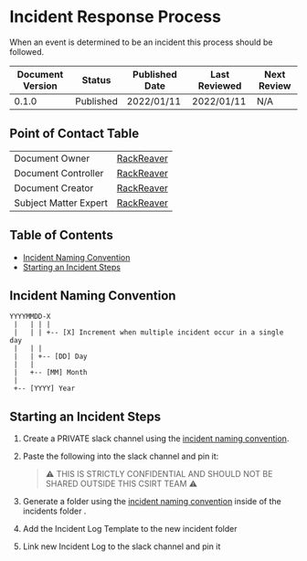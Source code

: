 # Incident Response Process

When an event is determined to be an incident this process should be followed.

| Document Version | Status    | Published Date | Last Reviewed | Next Review |
| ---------------- | --------- | -------------- | ------------- | ----------- |
| 0.1.0            | Published | 2022/01/11     | 2022/01/11    | N/A         |

## Point of Contact Table

|                       |                                             |
| --------------------- | ------------------------------------------- |
| Document Owner        | [RackReaver](https://github.com/RackReaver) |
| Document Controller   | [RackReaver](https://github.com/RackReaver) |
| Document Creator      | [RackReaver](https://github.com/RackReaver) |
| Subject Matter Expert | [RackReaver](https://github.com/RackReaver) |

## Table of Contents

- [Incident Naming Convention](#incident-naming-convention)
- [Starting an Incident Steps](#starting-an-incident-steps)

## Incident Naming Convention

```
YYYYMMDD-X
 |   | | |
 |   | | +-- [X] Increment when multiple incident occur in a single day
 |   | |
 |   | +-- [DD] Day
 |   |
 |   +-- [MM] Month
 |
 +-- [YYYY] Year
```

## Starting an Incident Steps

1. Create a PRIVATE slack channel using the [incident naming convention](#incident-naming-convention).

2. Paste the following into the slack channel and pin it:

   > :warning: THIS IS STRICTLY CONFIDENTIAL AND SHOULD NOT BE SHARED OUTSIDE THIS CSIRT TEAM :warning:

3. Generate a folder using the [incident naming convention](#incident-naming-convention) inside of the incidents folder
   .

<!-- TODO: Add Incident Log Template to repo and link it below -->

4. Add the Incident Log Template to the new incident folder

5. Link new Incident Log to the slack channel and pin it
